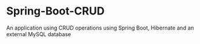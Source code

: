 # Spring-Boot-CRUD
An application using CRUD operations using Spring Boot, Hibernate and an external MySQL database
